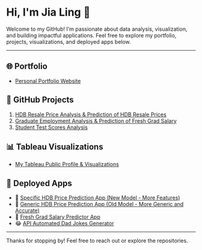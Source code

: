 # Hi, I'm Jia Ling 👋

Welcome to my GitHub! I'm passionate about data analysis, visualization, and building impactful applications. Feel free to explore my portfolio, projects, visualizations, and deployed apps below.

---

## 🌐 Portfolio
- [Personal Portfolio Website](https://jayelle0609.github.io/jialing/)

## 📂 GitHub Projects
1. [HDB Resale Price Analysis & Prediction of HDB Resale Prices](https://github.com/jayelle0609/HDB_Historical_Price_Analysis/tree/main)  
2. [Graduate Employment Analysis & Prediction of Fresh Grad Salary](https://github.com/jayelle0609/Graduate_Employment_Analysis)  
3. [Student Test Scores Analysis](https://github.com/jayelle0609/Test_scores_analysis)  

## 📊 Tableau Visualizations
- [My Tableau Public Profile & Visualizations](https://public.tableau.com/app/profile/jialingteo/vizzes)

## 🚀 Deployed Apps
- 🤖 [Specific HDB Price Prediction App (New Model - More Features)](https://jayellehdbspecific.streamlit.app/)  
- 🤖 [Generic HDB Price Prediction App (Old Model - More Generic and Accurate)](https://jayellehdbgeneral.streamlit.app/)  
- 💼 [Fresh Grad Salary Predictor App](https://jayellesalary.streamlit.app/)  
- 😂 [API Automated Dad Jokes Generator](https://jayelledadjokes.streamlit.app/)

---

Thanks for stopping by! Feel free to reach out or explore the repositories.
